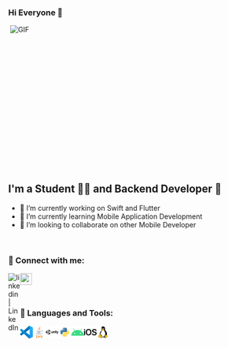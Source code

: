 ### Hi Everyone 👋

<img align="right" alt="GIF" src="https://github.com/abhisheknaiidu/abhisheknaiidu/blob/master/code.gif?raw=true" width="500" height="320" />




## I'm a Student 👨‍🎓 and Backend Developer 🚀


- 🔭 I’m currently working on Swift and Flutter
- 🌱 I’m currently learning Mobile Application Development
- 👯 I’m looking to collaborate on other Mobile Developer
 <br />

### 📩 Connect with me:

[<img align="left" alt="linkedin | LinkedIn" width="24px" src="https://raw.githubusercontent.com/peterthehan/peterthehan/master/assets/linkedin.svg" />][linkedin]
[<img align="left" height="24" width="24" src="https://cdn.jsdelivr.net/npm/simple-icons@v4/icons/instagram.svg" />][instagram]
<br />

[instagram]: https://www.instagram.com/muratttkucukk/
[linkedin]: https://www.linkedin.com/in/murat-kucuk/
<br />

### 🔧 Languages and Tools:


[<img align="left" alt="Visual Studio Code" width="26px" src="https://raw.githubusercontent.com/github/explore/80688e429a7d4ef2fca1e82350fe8e3517d3494d/topics/visual-studio-code/visual-studio-code.png" />][vsCode]
[<img align="left" alt="Java" width="26px" src="https://raw.githubusercontent.com/github/explore/cebd63002168a05a6a642f309227eefeccd92950/topics/java/java.png" />][Java]
[<img align="left" alt="Java" width="26px" src="https://raw.githubusercontent.com/github/explore/cebd63002168a05a6a642f309227eefeccd92950/topics/unity/unity.png" />][Unity]
[<img align="left" alt="Python" width="26px" src="https://raw.githubusercontent.com/github/explore/cebd63002168a05a6a642f309227eefeccd92950/topics/python/python.png" />][python]
[<img align="left" alt="Android" width="26px" src="https://raw.githubusercontent.com/github/explore/80688e429a7d4ef2fca1e82350fe8e3517d3494d/topics/android/android.png" />][android]
[<img align="left" alt="Ios" width="26px" src="https://raw.githubusercontent.com/github/explore/cebd63002168a05a6a642f309227eefeccd92950/topics/ios/ios.png" />][ios]
[<img align="left" alt="Linux" width="26px" src="https://raw.githubusercontent.com/github/explore/cebd63002168a05a6a642f309227eefeccd92950/topics/linux/linux.png" />][Linux]
<br />

[vsCode]: https://code.visualstudio.com/
[Java]: https://www.java.com/
[Unity]: https://unity.com/
[python]: https://www.python.org/
[android]: https://www.android.com/
[ios]: https://www.apple.com/ios/ios-15/
[Linux]: https://www.linux.com/

